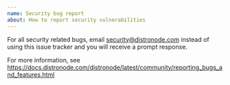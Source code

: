 ```yaml
---
name: Security bug report
about: How to report security vulnerabilities
---
```


For all security related bugs, email security@distronode.com instead of using this issue tracker and you will receive a prompt response.

For more information, see https://docs.distronode.com/distronode/latest/community/reporting_bugs_and_features.html
